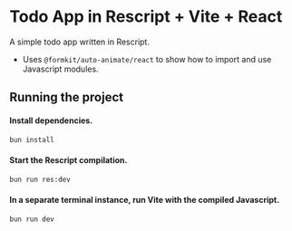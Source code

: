 # Todo App in Rescript + Vite + React

A simple todo app written in Rescript.

- Uses `@formkit/auto-animate/react` to show how to import and use Javascript modules.

## Running the project

#### Install dependencies.

```bash
bun install
```

#### Start the Rescript compilation.

```bash
bun run res:dev
```

#### In a separate terminal instance, run Vite with the compiled Javascript.

```bash
bun run dev
```
